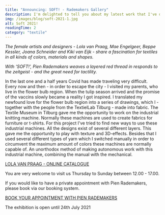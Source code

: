 ```yaml
---
title: "Announcing: SOFT! - Rademakers Gallery"
description: I'm delighted to tell you about my latest work that I've developed in collaboration with the Textile Museum Tilburg.
img: /images/blog/soft-2021-1.jpg
alt: Soft 2021!
readingTime: 2
category: "textile"
---
```


_The female artists and designers - Lola van Praag, Mae Engelgeer, Beppe Kessler, Joana Schneider and Kiki van Eijk - share a fascination for textiles in all kinds of colors, materials and shapes._

_With ‘SOFT!’, Pien Rademakers weaves a layered red thread in responds to the zeitgeist - and the great need for tactility._

In the last one and a half years Covid has made traveling very difficult. Every now and then - in order to escape the city - I visited my parents, who live in the flower bulb region. When the tulip season arrived and the promise of the vaccins slowly became a reality I got inspired. I translated my newfound love for the flower bulb region into a series of drawings, which I - together with the people from the TextielLab Tilburg - made into fabric. The Textile Museum in Tilburg gave me the opportunity to work on the industrial knitting machine. Normally these machines are used to create fabrics for furniture or t-shirts. For this project I've tried to find new ways to use these industrial machines. All the designs exist of several different layers. This gave me the opportunity to play with texture and 3D-effects. Besides that I used several different types of yarn which I switched manually in order to circumvent the maximum amount of colors these machines are normally capable of. An unorthodox method of making autonomous work with this industrial machine, combining the manual with the mechanical.

[LOLA VAN PRAAG - ONLINE CATALOGUE](https://privateviews.artlogic.net/2/d439648828dafce8819c6a/)

You are very welcome to visit us Thursday to Sunday between 12.00 - 17.00.

If you would like to have a private appointment with Pien Rademakers, please book via our booking system.

[BOOK YOUR APPOINTMENT WITH PIEN RADEMAKERS](https://calendly.com/rademakersgallery/30min?back=1&month=2021-07)

The exhibition is open until 24th July 2021
